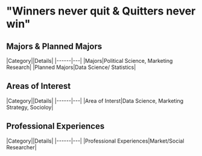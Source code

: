 # "Winners never quit & Quitters never win"

## Majors & Planned Majors
|Category||Details|
|------|---|
|Majors|Political Science, Marketing Research|
|Planned Majors|Data Science/ Statistics|

## Areas of Interest
|Category||Details|
|------|---|
|Area of Interst|Data Science, Marketing Strategy, Socioloy|

## Professional Experiences
|Category||Details|
|------|---|
|Professional Experiences|Market/Social Researcher|
<!--
**soodal123/soodal123** is a ✨ _special_ ✨ repository because its `README.md` (this file) appears on your GitHub profile.


Here are some ideas to get you started:

- 🔭 I’m currently working on ...
- 🌱 I’m currently learning ...
- 👯 I’m looking to collaborate on ...
- 🤔 I’m looking for help with ...
- 💬 Ask me about ...
- 📫 How to reach me: ...
- 😄 Pronouns: ...
- ⚡ Fun fact: ...
-->
